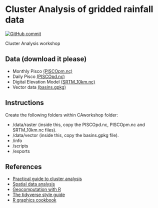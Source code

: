 Cluster Analysis of gridded rainfall data
================

[![GitHub
commit](https://img.shields.io/github/last-commit/fernandoprudencio/CAworkshop)](https://github.com/fernandoprudencio/CAworkshop/commits/master)

Cluster Analysis workshop

## Data (download it please)
- Monthly Pisco [(PISCOpm.nc)](https://drive.google.com/file/d/1luUR_MPzS7hFrWOrw0hQRGS73HFRZXVy/view?usp=sharing)
- Daily Pisco [(PISCOpd.nc)](https://drive.google.com/file/d/1N9HNC0K_4FmI4KhGqEWemz8bgSsFdQSg/view?usp=sharing)
- Digital Elevation Model [(SRTM_10km.nc)](https://drive.google.com/file/d/1ylnZXsaVGN13iayJ_LKX8WvMULzLpRMZ/view?usp=sharing)
- Vector data [(basins.gpkg)](https://drive.google.com/file/d/1dLHGQ0bVaYx7LaIQu346YIg2FLsB7YYO/view?usp=sharing)

## Instructions
Create the following folders within CAworkshop folder:
- /data/raster (inside this, copy the PISCOpd.nc, PISCOpm.nc and SRTM_10km.nc files).
- /data/vector (inside this, copy the basins.gpkg file).
- /info
- /scripts
- /exports

## References
- [Practical guide to cluster analysis](https://drive.google.com/file/d/1HmyFsgibUbxDuFMlWSxR_N_IZU_yr6FY/view?usp=sharing)
- [Spatial data analysis](https://drive.google.com/file/d/1udY0C7E6zD5HWBljFaaWWIEaTPRT0Sf9/view?usp=sharing)
- [Geocomputation with R](https://geocompr.robinlovelace.net/)
- [The tidyverse style guide](https://style.tidyverse.org/)
- [R graphics cookbook](https://drive.google.com/file/d/1oMptbOaCQ5YYTHjVT-AKv2XL2WKVDxHF/view?usp=sharing)

